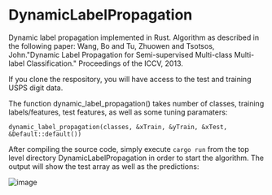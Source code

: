 # DynamicLabelPropagation
Dynamic label propagation implemented in Rust.
Algorithm as described in the following paper:
Wang, Bo and Tu, Zhuowen and Tsotsos, John."Dynamic Label Propagation for Semi-supervised Multi-class Multi-label Classification." Proceedings of the ICCV, 2013.

If you clone the respository, you will have access to the test and training USPS digit data.

The function dynamic_label_propagation() takes number of classes, training labels/features, test features, as well as some tuning paramaters:

`dynamic_label_propagation(classes, &xTrain, &yTrain, &xTest, &Default::default())`

After compiling the source code, simply execute `cargo run` from the top level directory DynamicLabelPropagation in order to start the algorithm. The output will show the test array as well as the predictions:

![image](https://github.com/erkasc01/DynamicLabelPropagation/assets/50526911/48ce769d-7b21-4fcb-a1da-5f5847191366)
